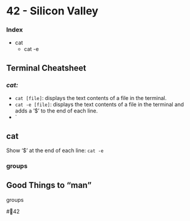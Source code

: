 # 42 -  Silicon Valley
### Index
* cat
	* cat -e
## Terminal Cheatsheet
### *cat:*
* `cat [file]`: displays the text contents of a file in the terminal.
* `cat -e [file]`: displays the text contents of a file in the terminal and adds a ’$’ to the end of each line.
* `
## cat
Show ‘$’ at the end of each line:
`cat -e`

### groups





## Good Things to “man”
groups

#🌴42
